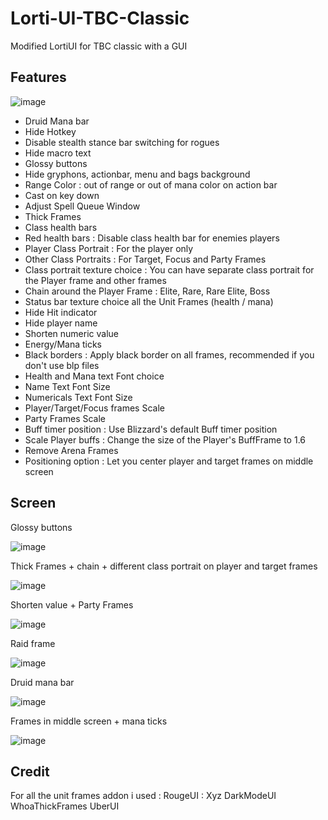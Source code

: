 # Lorti-UI-TBC-Classic
Modified LortiUI for TBC classic with a GUI

## Features
![image](https://github.com/user-attachments/assets/157a73c1-75f3-4596-9d6b-f482e3ff188b)

- Druid Mana bar
- Hide Hotkey
- Disable stealth stance bar switching for rogues
- Hide macro text
- Glossy buttons
- Hide gryphons, actionbar, menu and bags background
- Range Color : out of range or out of mana color on action bar
- Cast on key down
- Adjust Spell Queue Window
- Thick Frames
- Class health bars
- Red health bars : Disable class health bar for enemies players
- Player Class Portrait : For the player only
- Other Class Portraits : For Target, Focus and Party Frames
- Class portrait texture choice : You can have separate class portrait for the Player frame and other frames
- Chain around the Player Frame : Elite, Rare, Rare Elite, Boss
- Status bar texture choice all the Unit Frames (health / mana)
- Hide Hit indicator
- Hide player name
- Shorten numeric value
- Energy/Mana ticks
- Black borders : Apply black border on all frames, recommended if you don't use blp files
- Health and Mana text Font choice
- Name Text Font Size
- Numericals Text Font Size
- Player/Target/Focus frames Scale
- Party Frames Scale
- Buff timer position : Use Blizzard's default Buff timer position
- Scale Player buffs : Change the size of the Player's BuffFrame to 1.6
- Remove Arena Frames
- Positioning option : Let you center player and target frames on middle screen

## Screen
Glossy buttons

![image](https://github.com/user-attachments/assets/fd353cbc-cc5c-4ef3-8c3d-466eac7eb7f3)

Thick Frames + chain + different class portrait on player and target frames

![image](https://github.com/user-attachments/assets/8f8e1542-3247-424b-9bfb-7ba52980525a)

Shorten value + Party Frames

![image](https://github.com/user-attachments/assets/6f9ba865-6e3a-4da4-b1cf-cf7ffd27a79a)

Raid frame

![image](https://github.com/user-attachments/assets/3875e168-3023-4dbf-b681-7bc46b7dee33)

Druid mana bar

![image](https://github.com/user-attachments/assets/70620303-b64a-4190-a615-0407be366cbb)

Frames in middle screen + mana ticks

![image](https://github.com/user-attachments/assets/3d55c161-4e81-4c24-bb99-ae6090479f82)

## Credit
For all the unit frames addon i used :
RougeUI : Xyz
DarkModeUI
WhoaThickFrames
UberUI

